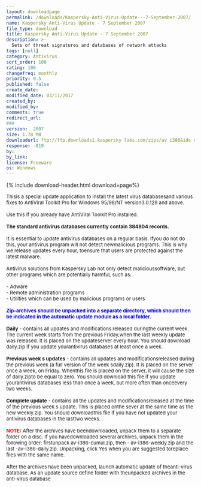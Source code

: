 ```yaml
---
layout: downloadpage
permalink: /downloads/Kaspersky-Anti-Virus-Update---7-September-2007/
name: Kaspersky Anti-Virus Update - 7 September 2007
file_type: download
title: Kaspersky Anti-Virus Update - 7 September 2007
description: >-
  Sets of threat signatures and databases of network attacks
tags: [null]
category: Antivirus
sort_order: 100
rating: 100
changefreq: monthly
priority: 0.5
published: false
create_date: 
modified_date: 03/11/2017
created_by: 
modified_by: 
comments: true
redirect_url: 
### 
version:  2007
size: 1.78 MB
downloadurl: ftp://ftp.downloads1.kaspersky labs.com/zips/av i386&ids cumul.zip
response: -819
by: 
by_link: 
license: Freeware
os: Windows
---
```


{% include download-header.html download=page%}

<p style="fix-download-text !important">
<p><font size="2"><p>Thisis a special update application to install the latest virus databasesand various fixes to AntiViral Toolkit Pro for Windows 95/98/NT version3.0.129 and above.<br />
<br />
Use this if you already have AntiViral Toolkit Pro installed.<br />
<br />
<strong>The standard antivirus databases currently contain 384804 records.</strong><br />
<br />
It is essential to update antivirus databases on a regular basis. Ifyou do not do this, your antivirus program will not detect newmalicious programs. This is why we release updates every hour, toensure that users are protected against the latest malware.<br />
<br />
Antivirus solutions from Kaspersky Lab not only detect malicioussoftware, but other programs which are potentially harmful, such as: <br />
<br />
- Adware <br />
- Remote administration programs <br />
- Utilities which can be used by malicious programs or users <br />
<br />
<font color="#0000ff"><strong>Zip-archives should be unpacked </strong></font><font color="#0000ff"><strong>into a separate directory, which should then be indicated in the automatic update module as a local folder.</strong></font><br />
<br />
<strong>Daily</strong> - contains all updates and modifications released duringthe current week. The current week starts from the previous Friday,when the last weekly update was released. It is placed on the updateserver every hour. You should download daily.zip if you update yourantivirus databases at least once a week.<br />
<br />
<strong>Previous week s updates</strong> - contains all updates and modificationsreleased during the previous week (a full version of the week sdaily.zip). It is placed on the server once a week, on Friday. Whenthis file is placed on the server, it will cause the size of daily.zipto be equal to zero. You should download this file if you update yourantivirus databases less than once a week, but more often than onceevery two weeks.<br />
<br />
<strong>Complete update</strong> - contains all the updates and modificationsreleased at the time of the previous week s update. This is placed onthe sever at the same time as the new weekly.zip. You should downloadthis file if you have not updated your antivirus databases in the lasttwo weeks.<br />
<br />
<font color="#ff0000"><strong>NOTE:</strong></font> After the archives have beendownloaded, unpack them to a separate folder on a disc. If you havedownloaded several archives, unpack them in the following order: firstunpack av-i386-cumul.zip, then - av-i386-weekly.zip and the last -av-i386-daily.zip. Unpacking, click Yes when you are suggested toreplace files with the same name. <br />
<br />
After the archives have been unpacked, launch automatic update of theanti-virus database. As an update source define folder with theunpacked archives in the anti-virus database</p></p></p>

